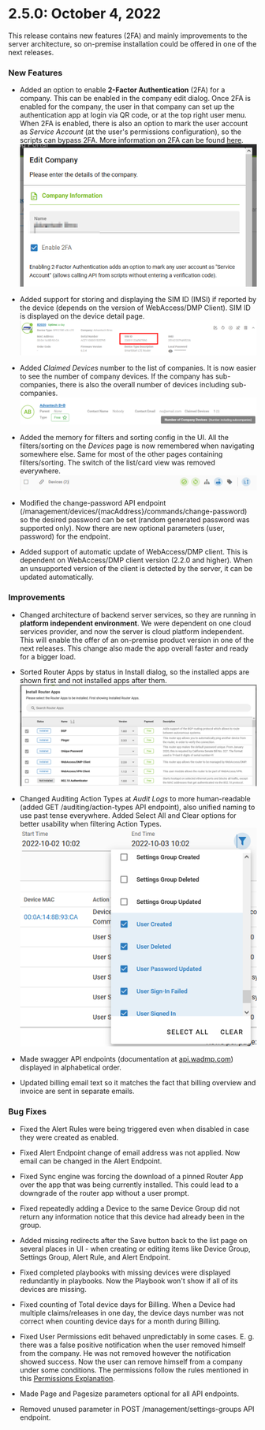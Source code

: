 # 2.5.0: October 4, 2022

This release contains new features (2FA) and mainly improvements to the server architecture, so on-premise installation could be offered in one of the next releases.


### New Features

* Added an option to enable **2-Factor Authentication** (2FA) for a company. This can be enabled in the company edit dialog. Once 2FA is enabled for the company, the user in that company can set up the authentication app at login via QR code, or at the top right user menu. When 2FA is enabled, there is also an option to mark the user account as *Service Account* (at the user's permissions configuration), so the scripts can bypass 2FA. More information on 2FA can be found [here](https://docs.wadmp.com/explanations/2fa/).
![2FA](./2.5.0/2fa.png "2FA")

* Added support for storing and displaying the SIM ID (IMSI) if reported by the device (depends on the version of WebAccess/DMP Client). SIM ID is displayed on the device detail page.
![2FA](./2.5.0/sim-id.png "SIM ID")

* Added *Claimed Devices* number to the list of companies. It is now easier to see the number of company devices. If the company has sub-companies, there is also the overall number of devices including sub-companies.  
![2FA](./2.5.0/number-of-companies.png "Number of companies")

* Added the memory for filters and sorting config in the UI. All the filters/sorting on the *Devices* page is now remembered when navigating somewhere else. Same for most of the other pages containing filters/sorting. The switch of the list/card view was removed everywhere.
![2FA](./2.5.0/filters.png "Filters")

* Modified the change-password API endpoint (/management/devices/{macAddress}/commands/change-password) so the desired password can be set (random generated password was supported only). Now there are new optional parameters (user, password) for the endpoint.

* Added support of automatic update of WebAccess/DMP client. This is dependent on WebAccess/DMP client version (2.2.0 and higher). When an unsupported version of the client is detected by the server, it can be updated automatically.


### Improvements

* Changed architecture of backend server services, so they are running in **platform independent environment**. We were dependent on one cloud services provider, and now the server is cloud platform independent. This will enable the offer of an on-premise product version in one of the next releases. This change also made the app overall faster and ready for a bigger load. 

* Sorted Router Apps by status in Install dialog, so the installed apps are shown first and not installed apps after them.
![2FA](./2.5.0/install-ra.png "Install Router Apps")

* Changed Auditing Action Types at *Audit Logs* to more human-readable (added GET /auditing/action-types API endpoint), also unified naming to use past tense everywhere. Added Select All and Clear options for better usability when filtering Action Types.
![2FA](./2.5.0/action-types.png "Action Types")

* Made swagger API endpoints (documentation at [api.wadmp.com](https://api.wadmp.com)) displayed in alphabetical order.
  
* Updated billing email text so it matches the fact that billing overview and invoice are sent in separate emails.


### Bug Fixes 

* Fixed the Alert Rules were being triggered even when disabled in case they were created as enabled.

* Fixed Alert Endpoint change of email address was not applied. Now email can be changed in the Alert Endpoint.

* Fixed Sync engine was forcing the download of a pinned Router App over the app that was being currently installed. This could lead to a downgrade of the router app without a user prompt.

* Fixed repeatedly adding a Device to the same Device Group did not return any information notice that this device had already been in the group.
  
* Added missing redirects after the Save button back to the list page on several places in UI - when creating or editing items like Device Group, Settings Group, Alert Rule, and Alert Endpoint.

* Fixed completed playbooks with missing devices were displayed redundantly in playbooks. Now the Playbook won't show if all of its devices are missing.

* Fixed counting of Total device days for Billing. When a Device had multiple claims/releases in one day, the device days number was not correct when counting device days for a month during Billing.

* Fixed User Permissions edit behaved unpredictably in some cases. E. g. there was a false positive notification when the user removed himself from the company. He was not removed however the notification showed success. Now the user can remove himself from a company under some conditions. The permissions follow the rules mentioned in this [Permissions Explanation](https://docs.wadmp.com/explanations/permissions/).

* Made Page and Pagesize parameters optional for all API endpoints.

* Removed unused parameter in POST /management/settings-groups API endpoint.













